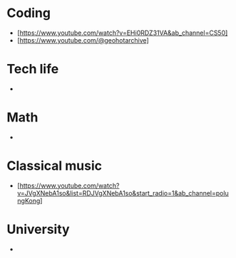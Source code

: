 # Coding 
- [https://www.youtube.com/watch?v=EHi0RDZ31VA&ab_channel=CS50] 
- [https://www.youtube.com/@geohotarchive]

# Tech life
-

# Math
-

# Classical music
- [https://www.youtube.com/watch?v=JVgXNebA1so&list=RDJVgXNebA1so&start_radio=1&ab_channel=polungKong]

# University 
-
